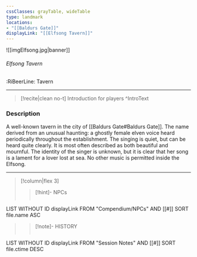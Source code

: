 ```yaml
---
cssClasses: grayTable, wideTable
type: landmark
locations:
- "[[Baldurs Gate]]"
displayLink: "[[Elfsong Tavern]]"
---
```


![[imgElfsong.jpg|banner]]
###### Elfsong Tavern
<span class="sub2">:RiBeerLine: Tavern</span>
___

>[!recite|clean no-t]
>	Introduction for players
>^IntroText

### Description
A well-known tavern in the city of [[Baldurs Gate#Baldurs Gate]]. The name derived from an unusual haunting: a ghostly female elven voice heard periodically throughout the establishment. The singing is quiet, but can be heard quite clearly. It is most often described as both beautiful and mournful. The identity of the singer is unknown, but it is clear that her song is a lament for a lover lost at sea. No other music is permitted inside the Elfsong.

---

> [!column|flex 3]
>> [!hint]-  NPCs
>>```dataview
LIST WITHOUT ID displayLink
FROM "Compendium/NPCs" AND [[#]]
SORT file.name ASC
> 
>> [!note]- HISTORY
>>```dataview
LIST WITHOUT ID displayLink
FROM "Session Notes" AND [[#]]
SORT file.ctime DESC